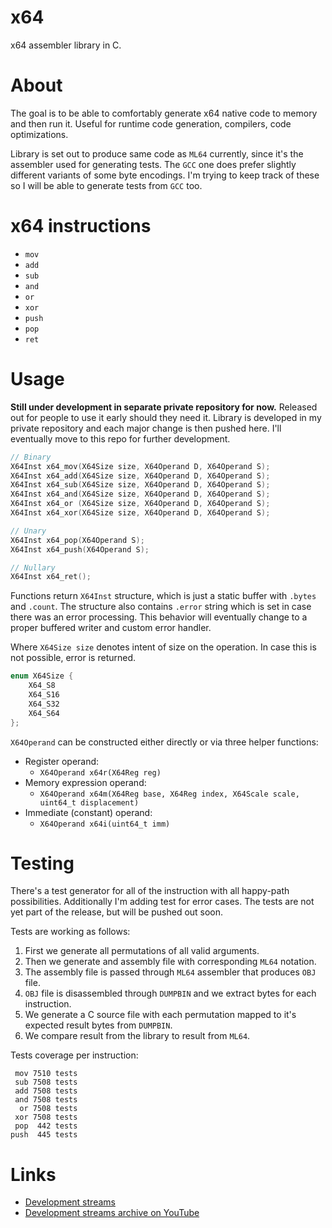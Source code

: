 # x64

x64 assembler library in C.

# About

The goal is to be able to comfortably generate x64 native code to memory and then run it. Useful for runtime code generation, compilers, code optimizations.

Library is set out to produce same code as `ML64` currently, since it's the assembler used for generating tests. The `GCC` one does prefer slightly different variants of some byte encodings. I'm trying to keep track of these so I will be able to generate tests from `GCC` too.

# x64 instructions

- `mov`
- `add`
- `sub`
- `and`
- `or`
- `xor`
- `push`
- `pop`
- `ret`

# Usage

**Still under development in separate private repository for now.** Released out for people to use it early should they need it. Library is developed in my private repository and each major change is then pushed here. I'll eventually move to this repo for further development.

```c
// Binary
X64Inst x64_mov(X64Size size, X64Operand D, X64Operand S);
X64Inst x64_add(X64Size size, X64Operand D, X64Operand S);
X64Inst x64_sub(X64Size size, X64Operand D, X64Operand S);
X64Inst x64_and(X64Size size, X64Operand D, X64Operand S);
X64Inst x64_or (X64Size size, X64Operand D, X64Operand S);
X64Inst x64_xor(X64Size size, X64Operand D, X64Operand S);

// Unary
X64Inst x64_pop(X64Operand S);
X64Inst x64_push(X64Operand S);

// Nullary
X64Inst x64_ret();
```

Functions return `X64Inst` structure, which is just a static buffer with `.bytes` and `.count`. The structure also contains `.error` string which is set in case there was an error processing. This behavior will eventually change to a proper buffered writer and custom error handler.

Where `X64Size size` denotes intent of size on the operation. In case this is not possible, error is returned.

```c
enum X64Size {
    X64_S8
    X64_S16
    X64_S32
    X64_S64
};
```

`X64Operand` can be constructed either directly or via three helper functions:

- Register operand:
  - `X64Operand x64r(X64Reg reg)`
- Memory expression operand:
  - `X64Operand x64m(X64Reg base, X64Reg index, X64Scale scale, uint64_t displacement)`
- Immediate (constant) operand:
  - `X64Operand x64i(uint64_t imm)`

# Testing

There's a test generator for all of the instruction with all happy-path possibilities. Additionally I'm adding test for error cases. The tests are not yet part of the release, but will be pushed out soon.

Tests are working as follows:

1. First we generate all permutations of all valid arguments.
2. Then we generate and assembly file with corresponding `ML64` notation.
3. The assembly file is passed through `ML64` assembler that produces `OBJ` file.
4. `OBJ` file is disassembled through `DUMPBIN` and we extract bytes for each instruction.
5. We generate a C source file with each permutation mapped to it's expected result bytes from `DUMPBIN`.
6. We compare result from the library to result from `ML64`.

Tests coverage per instruction:

```
 mov 7510 tests
 sub 7508 tests
 add 7508 tests
 and 7508 tests
  or 7508 tests
 xor 7508 tests
 pop  442 tests
push  445 tests
```

# Links

- [Development streams](https://twitch.tv/martincohen)
- [Development streams archive on YouTube](https://www.youtube.com/playlist?list=PLPdqby1EYYdUJw27y0LpIffko8EhP6ICs)
